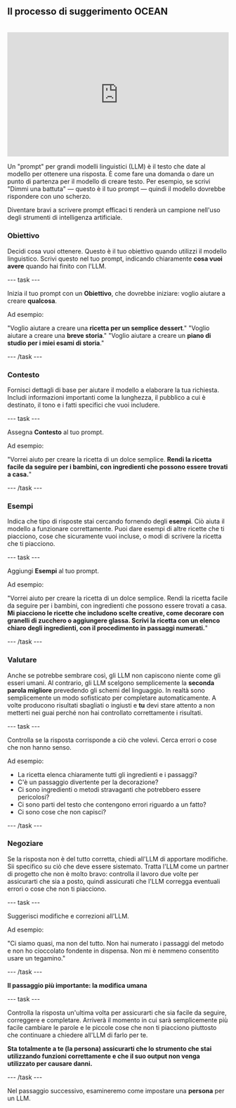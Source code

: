## Il processo di suggerimento OCEAN

<html>
<br>
  <div style="position: relative; overflow: hidden; padding-top: 56.25%;">
    <iframe style="position: absolute; top: 0; left: 0; right: 0; width: 100%; height: 100%; border: none;" src="https://www.youtube.com/embed/bRkeVdvYcTU?rel=0&cc_load_policy=1" allowfullscreen allow="accelerometer; autoplay; clipboard-write; encrypted-media; gyroscope; picture-in-picture; web-share">
    </iframe>
  </div>
</html>

Un "prompt" per grandi modelli linguistici (LLM) è il testo che date al modello per ottenere una risposta. È come fare una domanda o dare un punto di partenza per il modello di creare testo. Per esempio, se scrivi "Dimmi una battuta" — questo è il tuo prompt — quindi il modello dovrebbe rispondere con uno scherzo.

Diventare bravi a scrivere prompt efficaci ti renderà un campione nell'uso degli strumenti di intelligenza artificiale.

### Obiettivo

Decidi cosa vuoi ottenere. Questo è il tuo obiettivo quando utilizzi il modello linguistico. Scrivi questo nel tuo prompt, indicando chiaramente **cosa vuoi avere** quando hai finito con l'LLM.

\--- task ---

Inizia il tuo prompt con un **Obiettivo**, che dovrebbe iniziare: voglio aiutare a creare **qualcosa**.

Ad esempio:

"Voglio aiutare a creare una **ricetta per un semplice dessert**."
"Voglio aiutare a creare una **breve storia**."
"Voglio aiutare a creare un **piano di studio per i miei esami di storia**."

\--- /task ---

### Contesto

Fornisci dettagli di base per aiutare il modello a elaborare la tua richiesta. Includi informazioni importanti come la lunghezza, il pubblico a cui è destinato, il tono e i fatti specifici che vuoi includere.

\--- task ---

Assegna **Contesto** al tuo prompt.

Ad esempio:

"Vorrei aiuto per creare la ricetta di un dolce semplice. **Rendi la ricetta facile da seguire per i bambini, con ingredienti che possono essere trovati a casa.**"

\--- /task ---

### Esempi

Indica che tipo di risposte stai cercando fornendo degli **esempi**. Ciò aiuta il modello a funzionare correttamente. Puoi dare esempi di altre ricette che ti piacciono, cose che sicuramente vuoi incluse, o modi di scrivere la ricetta che ti piacciono.

\--- task ---

Aggiungi **Esempi** al tuo prompt.

Ad esempio:

"Vorrei aiuto per creare la ricetta di un dolce semplice. Rendi la ricetta facile da seguire per i bambini, con ingredienti che possono essere trovati a casa. **Mi piacciono le ricette che includono scelte creative, come decorare con granelli di zucchero o aggiungere glassa. Scrivi la ricetta con un elenco chiaro degli ingredienti, con il procedimento in passaggi numerati.**"

\--- /task ---

### Valutare

Anche se potrebbe sembrare così, gli LLM non capiscono niente come gli esseri umani. Al contrario, gli LLM scelgono semplicemente la **seconda parola migliore** prevedendo gli schemi del linguaggio. In realtà sono semplicemente un modo sofisticato per completare automaticamente. A volte producono risultati sbagliati o ingiusti e **tu** devi stare attento a non metterti nei guai perché non hai controllato correttamente i risultati.

\--- task ---

Controlla se la risposta corrisponde a ciò che volevi. Cerca errori o cose che non hanno senso.

Ad esempio:

- La ricetta elenca chiaramente tutti gli ingredienti e i passaggi?
- C'è un passaggio divertente per la decorazione?
- Ci sono ingredienti o metodi stravaganti che potrebbero essere pericolosi?
- Ci sono parti del testo che contengono errori riguardo a un fatto?
- Ci sono cose che non capisci?

\--- /task ---

### Negoziare

Se la risposta non è del tutto corretta, chiedi all'LLM di apportare modifiche. Sii specifico su ciò che deve essere sistemato. Tratta l'LLM come un partner di progetto che non è molto bravo: controlla il lavoro due volte per assicurarti che sia a posto, quindi assicurati che l'LLM corregga eventuali errori o cose che non ti piacciono.

\--- task ---

Suggerisci modifiche e correzioni all'LLM.

Ad esempio:

"Ci siamo quasi, ma non del tutto. Non hai numerato i passaggi del metodo e non ho cioccolato fondente in dispensa. Non mi è nemmeno consentito usare un tegamino."

\--- /task ---

**Il passaggio più importante: la modifica umana**

\--- task ---

Controlla la risposta un'ultima volta per assicurarti che sia facile da seguire, correggere e completare. Arriverà il momento in cui sarà semplicemente più facile cambiare le parole e le piccole cose che non ti piacciono piuttosto che continuare a chiedere all'LLM di farlo per te.

**Sta totalmente a te (la persona) assicurarti che lo strumento che stai utilizzando funzioni correttamente e che il suo output non venga utilizzato per causare danni.**

\--- /task ---

Nel passaggio successivo, esamineremo come impostare una **persona** per un LLM.
